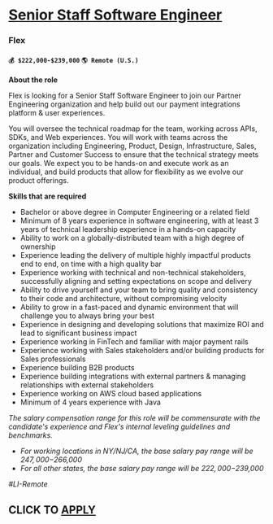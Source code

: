 # [Senior Staff Software Engineer](https://www.remotewlb.com/apply/senior-staff-software-engineer-131644)  
### Flex  
#### `💰 $222,000-$239,000` `🌎 Remote (U.S.)`  

**About the role**

Flex is looking for a Senior Staff Software Engineer to join our Partner Engineering organization and help build out our payment integrations platform & user experiences.

You will oversee the technical roadmap for the team, working across APIs, SDKs, and Web experiences. You will work with teams across the organization including Engineering, Product, Design, Infrastructure, Sales, Partner and Customer Success to ensure that the technical strategy meets our goals. We expect you to be hands-on and execute work as an individual, and build products that allow for flexibility as we evolve our product offerings.

**Skills that are required**

  * Bachelor or above degree in Computer Engineering or a related field
  * Minimum of 8 years experience in software engineering, with at least 3 years of technical leadership experience in a hands-on capacity
  * Ability to work on a globally-distributed team with a high degree of ownership
  * Experience leading the delivery of multiple highly impactful products end to end, on time with a high quality bar
  * Experience working with technical and non-technical stakeholders, successfully aligning and setting expectations on scope and delivery
  * Ability to drive yourself and your team to bring quality and consistency to their code and architecture, without compromising velocity
  * Ability to grow in a fast-paced and dynamic environment that will challenge you to always bring your best
  * Experience in designing and developing solutions that maximize ROI and lead to significant business impact
  * Experience working in FinTech and familiar with major payment rails 
  * Experience working with Sales stakeholders and/or building products for Sales professionals
  * Experience building B2B products
  * Experience building integrations with external partners & managing relationships with external stakeholders
  * Experience working on AWS cloud based applications
  * Minimum of 4 years experience with Java

_The salary compensation range for this role will be commensurate with the candidate's experience and Flex's internal leveling guidelines and benchmarks._

  * _For working locations in NY/NJ/CA, the base salary pay range will be $247,000-$266,000_
  * _For all other states, the base salary pay range will be $222,000-$239,000_

_#LI-Remote_

  
## CLICK TO [APPLY](https://www.remotewlb.com/apply/senior-staff-software-engineer-131644)


